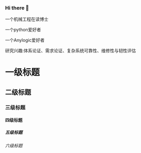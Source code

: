 ### Hi there 👋

<!--
**zhouxinxin19920802/zhouxinxin19920802** is a ✨ _special_ ✨ repository because its `README.md` (this file) appears on your GitHub profile.

Here are some ideas to get you started:

- 🔭 I’m currently working on ...
- 🌱 I’m currently learning ...
- 👯 I’m looking to collaborate on ...
- 🤔 I’m looking for help with ...
- 💬 Ask me about ...
- 📫 How to reach me: ...
- 😄 Pronouns: ...
- ⚡ Fun fact: ...
-->

一个机械工程在读博士

一个python爱好者

一个Anylogic爱好者

研究兴趣:体系论证、需求论证、复杂系统可靠性、维修性与韧性评估

# 一级标题
## 二级标题
### 三级标题
#### 四级标题
##### 五级标题
###### 六级标题
